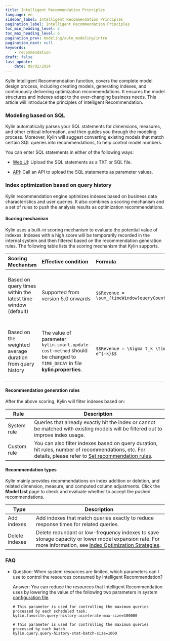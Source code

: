 ```yaml
---
title: Intelligent Recommendation Principles
language: en
sidebar_label: Intelligent Recommendation Principles
pagination_label: Intelligent Recommendation Principles
toc_min_heading_level: 2
toc_max_heading_level: 6
pagination_prev: modeling/auto_modeling/intro
pagination_next: null
keywords:
    - recommendation
draft: false
last_update:
    date: 09/02/2024
---
```


Kylin Intelligent Recommendation function, covers the complete model design process, including creating models, generating indexes, and continuously delivering optimization recommendations. It ensures the model structures and indexes adapt to the ever-changing business needs. This article will introduce the principles of Intelligent Recommendation.

### Modeling based on SQL 

Kylin automatically parses your SQL statements for dimensions, measures, and other critical information, and then guides you through the modeling process. Moreover, Kylin will suggest converting existing models that match certain SQL queries into recommendations, to help control model numbers.

You can enter SQL statements in either of the following ways: 

- [Web UI](data_modeling_by_SQL.md): Upload the SQL statements as a TXT or SQL file.

- [API](../../restapi/model_api/intro.md#sql): Call an API to upload the SQL statements as parameter values. 

### Index optimization based on query history

Kylin recommendation engine optimizes indexes based on business data characteristics and user queries. It also combines a scoring mechanism and a set of rules to push the analysis results as optimization recommendations. 

#### Scoring mechanism 

Kylin uses a built-in scoring mechanism to evaluate the potential value of indexes. Indexes with a high score will be temporarily recorded in the internal system and then filtered based on the recommendation generation rules. The following table lists the scoring mechanism that Kylin supports. 

| **Scoring Mechanism**                                        | **Effective condition**                                                                                                  | **Formula**                               | Description                                                  |
| :----------------------------------------------------------- |:-------------------------------------------------------------------------------------------------------------------------| :---------------------------------------- | :----------------------------------------------------------- |
| Based on query times within the latest time window (default) | Supported from version 5.0 onwards                                                                                       | `$$Revenue = \sum_{timeWindow}queryCount$$` | ● **Revenue** is the potential benefit of accepting the recommendations.<br />● **queryCount** is the query times of the recommendation. |
| Based on the weighted average duration from query history    | The value of parameter  `kylin.smart.update-cost-method` should be changed to `TIME_DECAY` in file **kylin.properties**. | `$$Revenue = \Sigma t_k \times e^{-k}$$ `   | ● **Revenue** is the potential benefit of accepting the recommendations.<br /> ● **tk** is the average duration of the query that hits this pattern on the kth day. |

#### Recommendation generation rules

After the above scoring, Kylin will filter indexes based on:

| **Rule**    | **Description**                                              |
| ----------- | ------------------------------------------------------------ |
| System rule | Queries that already exactly hit the index or cannot be matched with existing models will be filtered out to improve index usage. |
| Custom rule | You can also filter indexes based on query duration, hit rules, number of recommendations, etc. For details, please refer to [Set recommendation rules](rule_setting.md). |

#### Recommendation types

Kylin mainly provides recommendations on index addition or deletion, and related dimension, measure, and computed column adjustments. Click the **Model List** page to check and evaluate whether to accept the pushed recommendations.  

| Type           | Description                                                                                                                                                                                                                  |
| -------------- |------------------------------------------------------------------------------------------------------------------------------------------------------------------------------------------------------------------------------|
| Add indexes    | Add indexes that match queries exactly to reduce response times for related queries.                                                                                                                                         |
| Delete indexes | Delete redundant or low-frequency indexes to save storage capacity or lower model expansion rate. For more information, see [Index Optimization Strategies](optimize_index/index_optimization.md). |

### FAQ

- Question: When system resources are limited, which parameters can I use to control the resources consumed by Intelligent Recommendation?

  Answer: You can reduce the resources that Intelligent Recommendation uses by lowering the value of the following two parameters in system [configuration file](../../configuration/config). 

  ```
  # This parameter is used for controlling the maximum queries processed by each scheduled task.
  kylin.favorite.query-history-accelerate-max-size=100000
  
  # This parameter is used for controlling the maximum queries processed by each batch.
  kylin.query.query-history-stat-batch-size=1000
  ```

